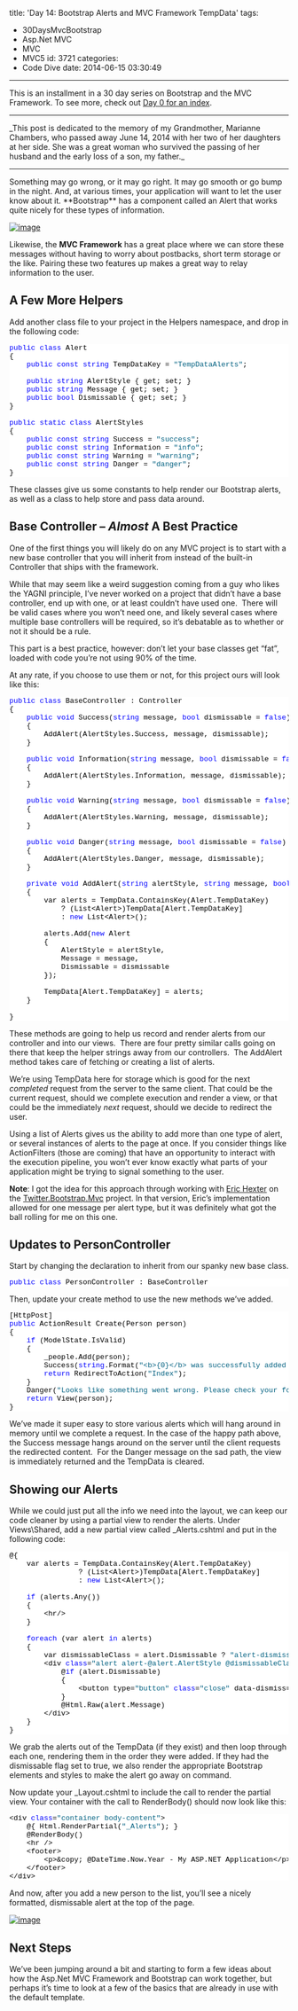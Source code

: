 title: 'Day 14: Bootstrap Alerts and MVC Framework TempData'
tags:
  - 30DaysMvcBootstrap
  - Asp.Net MVC
  - MVC
  - MVC5
id: 3721
categories:
  - Code Dive
date: 2014-06-15 03:30:49
---

This is an installment in a 30 day series on Bootstrap and the MVC Framework. To see more, check out [Day 0 for an index](http://jameschambers.com/2014/06/day-0-boothstrapping-mvc-for-the-next-30-days/).

* * *
   <p>_This post is dedicated to the memory of my Grandmother, Marianne Chambers, who passed away June 14, 2014 with her two of her daughters at her side. She was a great woman who survived the passing of her husband and the early loss of a son, my father._

* * *
   <p>Something may go wrong, or it may go right. It may go smooth or go bump in the night. And, at various times, your application will want to let the user know about it. **Bootstrap** has a component called an Alert that works quite nicely for these types of information.

[![image](http://jameschambers.com/wp-content/uploads/2014/06/image_thumb16.png "image")](http://jameschambers.com/wp-content/uploads/2014/06/image27.png)

Likewise, the **MVC Framework** has a great place where we can store these messages without having to worry about postbacks, short term storage or the like. Pairing these two features up makes a great way to relay information to the user.

## A Few More Helpers

Add another class file to your project in the Helpers namespace, and drop in the following code:
<pre class="csharpcode"><span class="kwrd">public</span> <span class="kwrd">class</span> Alert
{
    <span class="kwrd">public</span> <span class="kwrd">const</span> <span class="kwrd">string</span> TempDataKey = <span class="str">"TempDataAlerts"</span>;

    <span class="kwrd">public</span> <span class="kwrd">string</span> AlertStyle { get; set; }
    <span class="kwrd">public</span> <span class="kwrd">string</span> Message { get; set; }
    <span class="kwrd">public</span> <span class="kwrd">bool</span> Dismissable { get; set; }
}

<span class="kwrd">public</span> <span class="kwrd">static</span> <span class="kwrd">class</span> AlertStyles
{
    <span class="kwrd">public</span> <span class="kwrd">const</span> <span class="kwrd">string</span> Success = <span class="str">"success"</span>;
    <span class="kwrd">public</span> <span class="kwrd">const</span> <span class="kwrd">string</span> Information = <span class="str">"info"</span>;
    <span class="kwrd">public</span> <span class="kwrd">const</span> <span class="kwrd">string</span> Warning = <span class="str">"warning"</span>;
    <span class="kwrd">public</span> <span class="kwrd">const</span> <span class="kwrd">string</span> Danger = <span class="str">"danger"</span>;
}</pre>
<style type="text/css">.csharpcode, .csharpcode pre
{
	font-size: small;
	color: black;
	font-family: consolas, "Courier New", courier, monospace;
	background-color: #ffffff;
	/*white-space: pre;*/
}
.csharpcode pre { margin: 0em; }
.csharpcode .rem { color: #008000; }
.csharpcode .kwrd { color: #0000ff; }
.csharpcode .str { color: #006080; }
.csharpcode .op { color: #0000c0; }
.csharpcode .preproc { color: #cc6633; }
.csharpcode .asp { background-color: #ffff00; }
.csharpcode .html { color: #800000; }
.csharpcode .attr { color: #ff0000; }
.csharpcode .alt 
{
	background-color: #f4f4f4;
	width: 100%;
	margin: 0em;
}
.csharpcode .lnum { color: #606060; }
</style>

These classes give us some constants to help render our Bootstrap alerts, as well as a class to help store and pass data around.

## Base Controller – _Almost_ A Best Practice

One of the first things you will likely do on any MVC project is to start with a new base controller that you will inherit from instead of the built-in Controller that ships with the framework. 

While that may seem like a weird suggestion coming from a guy who likes the YAGNI principle, I’ve never worked on a project that didn’t have a base controller, end up with one, or at least couldn’t have used one.&nbsp; There will be valid cases where you won’t need one, and likely several cases where multiple base controllers will be required, so it’s debatable as to whether or not it should be a rule.

This part is a best practice, however: don’t let your base classes get “fat”, loaded with code you’re not using 90% of the time.

At any rate, if you choose to use them or not, for this project ours will look like this:
<pre class="csharpcode"><span class="kwrd">public</span> <span class="kwrd">class</span> BaseController : Controller
{
    <span class="kwrd">public</span> <span class="kwrd">void</span> Success(<span class="kwrd">string</span> message, <span class="kwrd">bool</span> dismissable = <span class="kwrd">false</span>)
    {
        AddAlert(AlertStyles.Success, message, dismissable);
    }

    <span class="kwrd">public</span> <span class="kwrd">void</span> Information(<span class="kwrd">string</span> message, <span class="kwrd">bool</span> dismissable = <span class="kwrd">false</span>)
    {
        AddAlert(AlertStyles.Information, message, dismissable);
    }

    <span class="kwrd">public</span> <span class="kwrd">void</span> Warning(<span class="kwrd">string</span> message, <span class="kwrd">bool</span> dismissable = <span class="kwrd">false</span>)
    {
        AddAlert(AlertStyles.Warning, message, dismissable);
    }

    <span class="kwrd">public</span> <span class="kwrd">void</span> Danger(<span class="kwrd">string</span> message, <span class="kwrd">bool</span> dismissable = <span class="kwrd">false</span>)
    {
        AddAlert(AlertStyles.Danger, message, dismissable);
    }

    <span class="kwrd">private</span> <span class="kwrd">void</span> AddAlert(<span class="kwrd">string</span> alertStyle, <span class="kwrd">string</span> message, <span class="kwrd">bool</span> dismissable)
    {
        var alerts = TempData.ContainsKey(Alert.TempDataKey)
            ? (List&lt;Alert&gt;)TempData[Alert.TempDataKey]
            : <span class="kwrd">new</span> List&lt;Alert&gt;();

        alerts.Add(<span class="kwrd">new</span> Alert
        {
            AlertStyle = alertStyle,
            Message = message,
            Dismissable = dismissable
        });

        TempData[Alert.TempDataKey] = alerts;
    }

}</pre>
<style type="text/css">.csharpcode, .csharpcode pre
{
	font-size: small;
	color: black;
	font-family: consolas, "Courier New", courier, monospace;
	background-color: #ffffff;
	/*white-space: pre;*/
}
.csharpcode pre { margin: 0em; }
.csharpcode .rem { color: #008000; }
.csharpcode .kwrd { color: #0000ff; }
.csharpcode .str { color: #006080; }
.csharpcode .op { color: #0000c0; }
.csharpcode .preproc { color: #cc6633; }
.csharpcode .asp { background-color: #ffff00; }
.csharpcode .html { color: #800000; }
.csharpcode .attr { color: #ff0000; }
.csharpcode .alt 
{
	background-color: #f4f4f4;
	width: 100%;
	margin: 0em;
}
.csharpcode .lnum { color: #606060; }
</style>

These methods are going to help us record and render alerts from our controller and into our views.&nbsp; There are four pretty similar calls going on there that keep the helper strings away from our controllers.&nbsp; The AddAlert method takes care of fetching or creating a list of alerts.

We’re using TempData here for storage which is good for the next _completed_ request from the server to the same client. That could be the current request, should we complete execution and render a view, or that could be the immediately _next_ request, should we decide to redirect the user.

Using a list of Alerts gives us the ability to add more than one type of alert, or several instances of alerts to the page at once. If you consider things like ActionFilters (those are coming) that have an opportunity to interact with the execution pipeline, you won’t ever know exactly what parts of your application might be trying to signal something to the user.

**Note**: I got the idea for this approach through working with [Eric Hexter](https://twitter.com/ehexter) on the [Twitter.Bootstrap.Mvc](https://github.com/erichexter/twitter.bootstrap.mvc) project. In that version, Eric’s implementation allowed for one message per alert type, but it was definitely what got the ball rolling for me on this one.

## Updates to PersonController

Start by changing the declaration to inherit from our spanky new base class.
<pre class="csharpcode"><span class="kwrd">public</span> <span class="kwrd">class</span> PersonController : BaseController</pre>
<style type="text/css">.csharpcode, .csharpcode pre
{
	font-size: small;
	color: black;
	font-family: consolas, "Courier New", courier, monospace;
	background-color: #ffffff;
	/*white-space: pre;*/
}
.csharpcode pre { margin: 0em; }
.csharpcode .rem { color: #008000; }
.csharpcode .kwrd { color: #0000ff; }
.csharpcode .str { color: #006080; }
.csharpcode .op { color: #0000c0; }
.csharpcode .preproc { color: #cc6633; }
.csharpcode .asp { background-color: #ffff00; }
.csharpcode .html { color: #800000; }
.csharpcode .attr { color: #ff0000; }
.csharpcode .alt 
{
	background-color: #f4f4f4;
	width: 100%;
	margin: 0em;
}
.csharpcode .lnum { color: #606060; }
</style>

Then, update your create method to use the new methods we’ve added.
<pre class="csharpcode">[HttpPost]
<span class="kwrd">public</span> ActionResult Create(Person person)
{
    <span class="kwrd">if</span> (ModelState.IsValid)
    {
        _people.Add(person);
        Success(<span class="kwrd">string</span>.Format(<span class="str">"&lt;b&gt;{0}&lt;/b&gt; was successfully added to the database."</span>, person.FirstName), <span class="kwrd">true</span>);
        <span class="kwrd">return</span> RedirectToAction(<span class="str">"Index"</span>);
    }
    Danger(<span class="str">"Looks like something went wrong. Please check your form."</span>);
    <span class="kwrd">return</span> View(person);
}
</pre>

We’ve made it super easy to store various alerts which will hang around in memory until we complete a request. In the case of the happy path above, the Success message hangs around on the server until the client requests the redirected content.&nbsp; For the Danger message on the sad path, the view is immediately returned and the TempData is cleared.

## Showing our Alerts

While we could just put all the info we need into the layout, we can keep our code cleaner by using a partial view to render the alerts. Under Views\Shared, add a new partial view called _Alerts.cshtml and put in the following code:
<pre class="csharpcode">@{
    var alerts = TempData.ContainsKey(Alert.TempDataKey)
                ? (List&lt;Alert&gt;)TempData[Alert.TempDataKey]
                : <span class="kwrd">new</span> List&lt;Alert&gt;();

    <span class="kwrd">if</span> (alerts.Any())
    {
        &lt;hr/&gt;
    }

    <span class="kwrd">foreach</span> (var alert <span class="kwrd">in</span> alerts)
    {
        var dismissableClass = alert.Dismissable ? <span class="str">"alert-dismissable"</span> : <span class="kwrd">null</span>;
        &lt;div <span class="kwrd">class</span>=<span class="str">"alert alert-@alert.AlertStyle @dismissableClass"</span>&gt;
            @<span class="kwrd">if</span> (alert.Dismissable)
            {
                &lt;button type=<span class="str">"button"</span> <span class="kwrd">class</span>=<span class="str">"close"</span> data-dismiss=<span class="str">"alert"</span> aria-hidden=<span class="str">"true"</span>&gt;&amp;times;&lt;/button&gt;
            }
            @Html.Raw(alert.Message)
        &lt;/div&gt;
    }
}</pre>
<style type="text/css">.csharpcode, .csharpcode pre
{
	font-size: small;
	color: black;
	font-family: consolas, "Courier New", courier, monospace;
	background-color: #ffffff;
	/*white-space: pre;*/
}
.csharpcode pre { margin: 0em; }
.csharpcode .rem { color: #008000; }
.csharpcode .kwrd { color: #0000ff; }
.csharpcode .str { color: #006080; }
.csharpcode .op { color: #0000c0; }
.csharpcode .preproc { color: #cc6633; }
.csharpcode .asp { background-color: #ffff00; }
.csharpcode .html { color: #800000; }
.csharpcode .attr { color: #ff0000; }
.csharpcode .alt 
{
	background-color: #f4f4f4;
	width: 100%;
	margin: 0em;
}
.csharpcode .lnum { color: #606060; }
</style>

We grab the alerts out of the TempData (if they exist) and then loop through each one, rendering them in the order they were added. If they had the dismissable flag set to true, we also render the appropriate Bootstrap elements and styles to make the alert go away on command.

Now update your _Layout.cshtml to include the call to render the partial view. Your container with the call to RenderBody() should now look like this:
<pre class="csharpcode">&lt;div <span class="kwrd">class</span>=<span class="str">"container body-content"</span>&gt;
    @{ Html.RenderPartial(<span class="str">"_Alerts"</span>); }
    @RenderBody()
    &lt;hr /&gt;
    &lt;footer&gt;
        &lt;p&gt;&amp;copy; @DateTime.Now.Year - My ASP.NET Application&lt;/p&gt;
    &lt;/footer&gt;
&lt;/div&gt;</pre>
<style type="text/css">.csharpcode, .csharpcode pre
{
	font-size: small;
	color: black;
	font-family: consolas, "Courier New", courier, monospace;
	background-color: #ffffff;
	/*white-space: pre;*/
}
.csharpcode pre { margin: 0em; }
.csharpcode .rem { color: #008000; }
.csharpcode .kwrd { color: #0000ff; }
.csharpcode .str { color: #006080; }
.csharpcode .op { color: #0000c0; }
.csharpcode .preproc { color: #cc6633; }
.csharpcode .asp { background-color: #ffff00; }
.csharpcode .html { color: #800000; }
.csharpcode .attr { color: #ff0000; }
.csharpcode .alt 
{
	background-color: #f4f4f4;
	width: 100%;
	margin: 0em;
}
.csharpcode .lnum { color: #606060; }
</style>

And now, after you add a new person to the list, you’ll see a nicely formatted, dismissable alert at the top of the page.

[![image](http://jameschambers.com/wp-content/uploads/2014/06/image_thumb17.png "image")](http://jameschambers.com/wp-content/uploads/2014/06/image28.png)

## Next Steps

We’ve been jumping around a bit and starting to form a few ideas about how the Asp.Net MVC Framework and Bootstrap can work together, but perhaps it’s time to look at a few of the basics that are already in use with the default template.